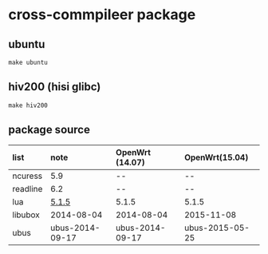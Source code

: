# cross-commpileer package

## ubuntu 

```
make ubuntu
```

## hiv200 (hisi glibc)

```
make hiv200
```

## package source

list | note | OpenWrt (14.07) | OpenWrt(15.04) |
:----|:--------|:---------------------------|:--------------------------|
ncuress | 5.9 | -- | -- |
readline | 6.2 | -- | -- |
lua  | [5.1.5][1] |  5.1.5 | 5.1.5 |
libubox | 2014-08-04 | 2014-08-04 | 2015-11-08 |
ubus | ubus-2014-09-17 | ubus-2014-09-17 | ubus-2015-05-25 |


[1]:https://www.lua.org/ftp/lua-5.1.5.tar.gz